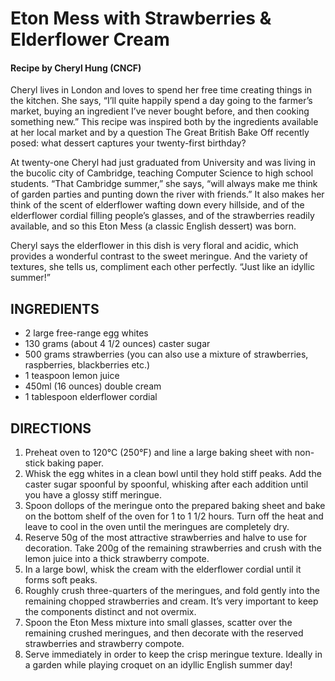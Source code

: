 # **Eton Mess with Strawberries & Elderflower Cream**
#### Recipe by Cheryl Hung (CNCF)

Cheryl lives in London and loves to spend her free time creating things in the kitchen. She says, “I’ll quite happily spend a day going to the farmer’s market, buying an ingredient I’ve never bought before, and then cooking something new.” This recipe was inspired both by the ingredients available at her local market and by a question The Great British Bake Off recently posed: what dessert captures your twenty-first birthday?

At twenty-one Cheryl had just graduated from University and was living in the bucolic city of Cambridge, teaching Computer Science to high school students. “That Cambridge summer,” she says, “will always make me think of garden parties and punting down the river with friends.” It also makes her think of the scent of elderflower wafting down every hillside, and of the elderflower cordial filling people’s glasses, and of the strawberries readily available, and so this Eton Mess (a classic English dessert) was born.

Cheryl says the elderflower in this dish is very floral and acidic, which provides a wonderful contrast to the sweet meringue. And the variety of textures, she tells us, compliment each other perfectly. “Just like an idyllic summer!”


## INGREDIENTS
* 2 large free-range egg whites 
* 130 grams (about 4 1/2 ounces) caster sugar
* 500 grams strawberries (you can also use a mixture of strawberries, raspberries, blackberries etc.)
* 1 teaspoon lemon juice
* 450ml (16 ounces) double cream 
* 1 tablespoon elderflower cordial

## DIRECTIONS

1. Preheat oven to 120°C (250°F) and line a large baking sheet with non-stick baking paper.
2. Whisk the egg whites in a clean bowl until they hold stiff peaks. Add the caster sugar spoonful by spoonful, whisking after each addition until you have a glossy stiff meringue.
3. Spoon dollops of the meringue onto the prepared baking sheet and bake on the bottom shelf of the oven for 1 to 1 1/2 hours. Turn off the heat and leave to cool in the oven until the meringues are completely dry.
4. Reserve 50g of the most attractive strawberries and halve to use for decoration. Take 200g of the remaining strawberries and crush with the lemon juice into a thick strawberry compote.
5. In a large bowl, whisk the cream with the elderflower cordial until it forms soft peaks.
6. Roughly crush three-quarters of the meringues, and fold gently into the remaining chopped strawberries and cream. It’s very important to keep the components distinct and not overmix.
7. Spoon the Eton Mess mixture into small glasses, scatter over the remaining crushed meringues, and then decorate with the reserved strawberries and strawberry compote.
8. Serve immediately in order to keep the crisp meringue texture. Ideally in a garden while playing croquet on an idyllic English summer day!